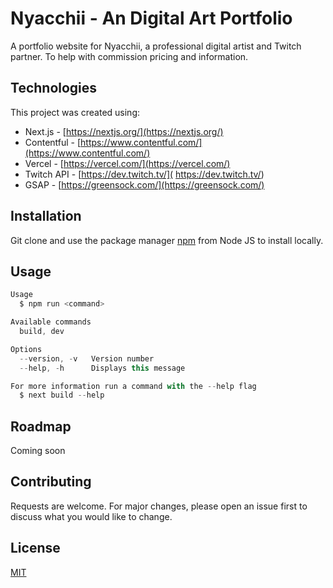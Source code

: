 # Nyacchii - An Digital Art Portfolio

A portfolio website for Nyacchii, a professional digital artist and Twitch partner. To help with commission pricing and information. 

## Technologies

This project was created using:

- Next.js - [https://nextjs.org/](https://nextjs.org/)
- Contentful - [https://www.contentful.com/](https://www.contentful.com/)
- Vercel - [https://vercel.com/](https://vercel.com/)
- Twitch API - [https://dev.twitch.tv/]( https://dev.twitch.tv/)
- GSAP - [https://greensock.com/](https://greensock.com/)
 
## Installation

Git clone and use the package manager [npm](https://nodejs.org/en/) from Node JS to install locally.


## Usage

```javascript
Usage
  $ npm run <command>

Available commands
  build, dev

Options
  --version, -v   Version number
  --help, -h      Displays this message

For more information run a command with the --help flag
  $ next build --help
```

## Roadmap
Coming soon

## Contributing
Requests are welcome. For major changes, please open an issue first to discuss what you would like to change.


## License
[MIT](https://choosealicense.com/licenses/mit/)
